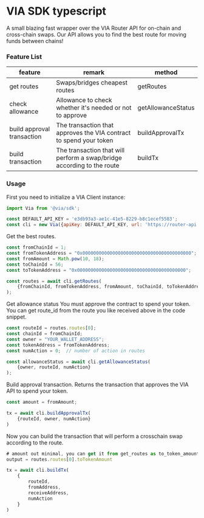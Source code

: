 # VIA SDK typescript

A small blazing fast wrapper over the VIA Router API for on-chain and cross-chain swaps.
Our API allows you to find the best route for moving funds between chains!

### Feature List

|feature|remark|method|
|--|--|--|
|get routes|Swaps/bridges cheapest routes|getRoutes|
|check allowance|Allowance to check whether it's needed or not to approve|getAllowanceStatus|
|build approval transaction|The transaction that approves the VIA contract to spend your token|buildApprovalTx|
|build transaction|The transaction that will perform a swap/bridge according to the route|buildTx|


### Usage

First you need to initialize a VIA Client instance:

``` js
import Via from '@via/sdk';

const DEFAULT_API_KEY = 'e3db93a3-ae1c-41e5-8229-b8c1ecef5583';
const cli = new Via({apiKey: DEFAULT_API_KEY, url: 'https://router-api.via.exchange', timeout: 30});
```

Get the best routes.

``` js
const fromChainId = 1;
const fromTokenAddress = "0x0000000000000000000000000000000000000000";
const fromAmount = Math.pow(10, 18);
const toChainId = 56;
const toTokenAddress = "0x0000000000000000000000000000000000000000";

const routes = await cli.getRoutes(
    {fromChainId, fromTokenAddress, fromAmount, toChainId, toTokenAddress}
);
```

Get allowance status
You must approve the contract to spend your token.
You can get route_id from the route you like received above in the code snippet.

``` js
const routeId = routes.routes[0];
const chainId = fromChainId;
const owner = "YOUR_WALLET_ADDRESS";
const tokenAddress = fromTokenAddress;
const numAction = 0;  // number of action in routes

const allowanceStatus = await cli.getAllowanceStatus(
    {owner, routeId, numAction}
);
```

Build approval transaction.
Returns the transaction that approves the VIA API to spend your token.

``` js
const amount = fromAmount;

tx = await cli.buildApprovalTx(
    {routeId, owner, numAction}
)
```

Now you can build the transaction that will perform a crosschain swap according to the route.

``` js
# amount out minimal, you can get it from get_routes as to_token_amount
output = routes.routes[0].toTokenAmount

tx = await cli.buildTx(
    {
        routeId,
        fromAddress,
        receiveAddress,
        numAction
    }
)
```
